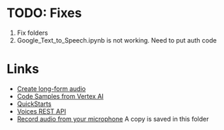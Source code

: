 # TODO: Fixes

1. Fix folders
2. Google_Text_to_Speech.ipynb is not working. Need to put auth code

# Links
- [Create long-form audio](https://cloud.google.com/text-to-speech/docs/create-audio-text-long-audio-synthesis)
- [Code Samples from Vertex AI](https://github.com/GoogleCloudPlatform/python-docs-samples/blob/HEAD/texttospeech/snippets/quickstart.py)
- [QuickStarts](https://cloud.google.com/text-to-speech/docs/quickstarts)
- [Voices REST API](https://cloud.google.com/text-to-speech/docs/reference/rest/v1/voices/list)
- [Record audio from your microphone](https://colab.research.google.com/drive/1Z6VIRZ_sX314hyev3Gm5gBqvm1wQVo-a)
  A copy is saved in this folder
